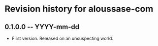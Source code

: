 # Revision history for aloussase-com

## 0.1.0.0 -- YYYY-mm-dd

* First version. Released on an unsuspecting world.
